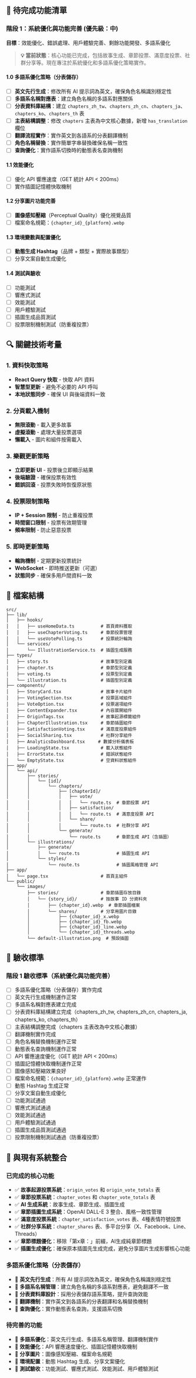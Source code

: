 ## 🚀 待完成功能清單

### 階段 1：系統優化與功能完善 (優先級：中)
**目標**：效能優化、錯誤處理、用戶體驗完善、剩餘功能開發、多語系優化

> **💡 當前狀態**：核心功能已完成，包括故事生成、章節投票、滿意度投票、社群分享等。現在專注於系統優化和多語系優化策略實作。

#### 1.0 多語系優化策略（分表儲存）
- [ ] **英文先行生成**：修改所有 AI 提示詞為英文，確保角色名稱識別穩定性
- [ ] **多語系名稱對應表**：建立角色名稱的多語系對應關係
- [ ] **分表資料庫結構**：建立 `chapters_zh_tw`、`chapters_zh_cn`、`chapters_ja`、`chapters_ko`、`chapters_th` 表
- [ ] **主表結構調整**：修改 `chapters` 主表為中文核心數據，新增 `has_translation` 欄位
- [ ] **翻譯流程實作**：實作英文到各語系的分表翻譯機制
- [ ] **角色名稱替換**：實作簡單字串替換確保名稱一致性
- [ ] **查詢優化**：實作語系切換時的動態表名查詢機制

#### 1.1 效能優化
- [ ] 優化 API 響應速度（GET 統計 API < 200ms）
- [ ] 實作插圖記憶體快取機制

#### 1.2 分享圖片功能完善
- [ ] **圖像感知壓縮**（Perceptual Quality）優化視覺品質
- [ ] 檔案命名規範：`{chapter_id}_{platform}.webp`

#### 1.3 環境變數與配置優化
- [ ] **動態生成 Hashtag**（品牌 + 類型 + 實際故事類型）
- [ ] 分享文案自動生成優化

#### 1.4 測試與驗收
- [ ] 功能測試
- [ ] 響應式測試
- [ ] 效能測試
- [ ] 用戶體驗測試
- [ ] 插圖生成品質測試
- [ ] 投票限制機制測試（防重複投票）

## 🔍 關鍵技術考量

### 1. 資料快取策略
- **React Query 快取** - 快取 API 資料
- **智慧型更新** - 避免不必要的 API 呼叫
- **本地狀態同步** - 確保 UI 與後端資料一致

### 2. 分頁載入機制
- **無限滾動** - 載入更多故事
- **虛擬滾動** - 處理大量投票選項
- **懶載入** - 圖片和組件按需載入

### 3. 樂觀更新策略
- **立即更新 UI** - 投票後立即顯示結果
- **後端驗證** - 確保投票有效性
- **錯誤回滾** - 投票失敗時恢復原狀態

### 4. 投票限制策略
- **IP + Session 限制** - 防止重複投票
- **時間窗口限制** - 投票有效期管理
- **頻率限制** - 防止惡意投票

### 5. 即時更新策略
- **輪詢機制** - 定期更新投票統計
- **WebSocket** - 即時推送更新（可選）
- **狀態同步** - 確保多用戶間資料一致

## 📁 檔案結構

```
src/
├── lib/
│   ├── hooks/
│   │   ├── useHomeData.ts          # 首頁資料獲取
│   │   ├── useChapterVoting.ts     # 章節投票管理
│   │   └── useVotePolling.ts       # 投票統計輪詢
│   └── services/
│       └── IllustrationService.ts  # 插圖生成服務
├── types/
│   ├── story.ts                    # 故事型別定義
│   ├── chapter.ts                  # 章節型別定義
│   ├── voting.ts                   # 投票型別定義
│   └── illustration.ts             # 插圖型別定義
├── components/
│   ├── StoryCard.tsx               # 故事卡片組件
│   ├── VotingSection.tsx           # 投票區域組件
│   ├── VoteOption.tsx              # 投票選項組件
│   ├── ContentExpander.tsx         # 內容展開組件
│   ├── OriginTags.tsx              # 故事起源標籤組件
│   ├── ChapterIllustration.tsx     # 章節插圖組件
│   ├── SatisfactionVoting.tsx      # 滿意度投票組件
│   ├── SocialSharing.tsx           # 社群分享組件
│   ├── AnalyticsDashboard.tsx     # 數據分析儀表板
│   ├── LoadingState.tsx            # 載入狀態組件
│   ├── ErrorState.tsx              # 錯誤狀態組件
│   └── EmptyState.tsx              # 空資料狀態組件
├── app/
│   └── api/
│       ├── stories/
│       │   └── [id]/
│       │       └── chapters/
│       │           ├── [chapterId]/
│       │           │   ├── vote/
│       │           │   │   └── route.ts  # 章節投票 API
│       │           │   ├── satisfaction/
│       │           │   │   └── route.ts  # 滿意度投票 API
│       │           │   └── share/
│       │           │       └── route.ts  # 社群分享 API
│       │           └── generate/
│       │               └── route.ts      # 章節生成 API（含插圖）
│       └── illustrations/
│           ├── generate/
│           │   └── route.ts              # 插圖生成 API
│           └── styles/
│               └── route.ts              # 插圖風格管理 API
├── app/
│   └── page.tsx                    # 首頁主組件
└── public/
    └── images/
        ├── stories/                # 章節插圖存放目錄
        │   └── {story_id}/         # 按故事 ID 分資料夾
        │       ├── {chapter_id}.webp  # 章節插圖檔案
        │       └── shares/         # 分享用圖片目錄
        │           ├── {chapter_id}_x.webp
        │           ├── {chapter_id}_fb.webp
        │           ├── {chapter_id}_line.webp
        │           └── {chapter_id}_threads.webp
        └── default-illustration.png  # 預設插圖
```

## 📝 驗收標準

### 階段 1 驗收標準（系統優化與功能完善）
- [ ] 多語系優化策略（分表儲存）實作完成
- [ ] 英文先行生成機制運作正常
- [ ] 多語系名稱對應表建立完成
- [ ] 分表資料庫結構建立完成（chapters_zh_tw, chapters_zh_cn, chapters_ja, chapters_ko, chapters_th）
- [ ] 主表結構調整完成（chapters 主表改為中文核心數據）
- [ ] 翻譯機制實作完成
- [ ] 角色名稱替換機制運作正常
- [ ] 動態表名查詢機制運作正常
- [ ] API 響應速度優化（GET 統計 API < 200ms）
- [ ] 插圖記憶體快取機制運作正常
- [ ] 圖像感知壓縮效果良好
- [ ] 檔案命名規範：`{chapter_id}_{platform}.webp` 正常運作
- [ ] 動態 Hashtag 生成正常
- [ ] 分享文案自動生成優化
- [ ] 功能測試通過
- [ ] 響應式測試通過
- [ ] 效能測試通過
- [ ] 用戶體驗測試通過
- [ ] 插圖生成品質測試通過
- [ ] 投票限制機制測試通過（防重複投票）

## 🔄 與現有系統整合

### 已完成的核心功能
- ✅ **故事起源投票系統**：`origin_votes` 和 `origin_vote_totals` 表
- ✅ **章節投票系統**：`chapter_votes` 和 `chapter_vote_totals` 表
- ✅ **AI 生成系統**：故事生成、章節生成、插圖生成
- ✅ **章節插圖生成系統**：OpenAI DALL-E 3 整合、風格一致性管理
- ✅ **滿意度投票系統**：`chapter_satisfaction_votes` 表、4種表情符號投票
- ✅ **社群分享系統**：`chapter_shares` 表、多平台分享（X、Facebook、Line、Threads）
- ✅ **章節標題優化**：移除「第x章：」前綴，AI生成純章節標題
- ✅ **插圖生成優化**：確保原本插圖先生成完成，避免分享圖片生成影響核心功能

### 多語系優化策略（分表儲存）
- 🔄 **英文先行生成**：所有 AI 提示詞改為英文，確保角色名稱識別穩定性
- 🔄 **多語系名稱管理**：建立角色名稱的多語系對應表，避免翻譯不一致
- 🔄 **分表資料庫設計**：採用分表儲存語系策略，提升查詢效能
- 🔄 **翻譯機制**：實作英文到各語系的分表翻譯和名稱替換機制
- 🔄 **查詢優化**：實作動態表名查詢，支援語系切換

### 待完善的功能
- 🔄 **多語系優化**：英文先行生成、多語系名稱管理、翻譯機制實作
- 🔄 **效能優化**：API 響應速度優化、插圖記憶體快取機制
- 🔄 **分享圖片**：圖像感知壓縮、檔案命名規範
- 🔄 **環境配置**：動態 Hashtag 生成、分享文案優化
- 🔄 **測試驗收**：功能測試、響應式測試、效能測試、用戶體驗測試